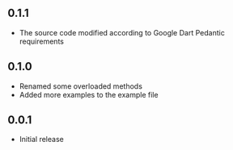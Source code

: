 ## 0.1.1

- The source code modified according to Google Dart Pedantic requirements

## 0.1.0

- Renamed some overloaded methods
- Added more examples to the example file

## 0.0.1

- Initial release

